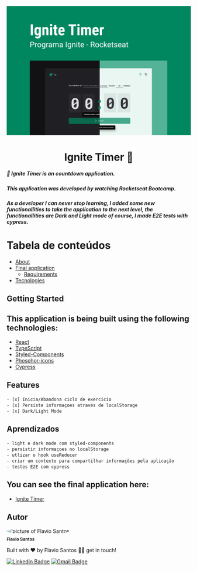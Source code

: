 <div align="center"><img src="ignite-timer.png" alt=""/></div>

<div id='about'>
  <h1 align="center">
	Ignite Timer 🚀
  </h1>
  <h5 align="left">
	  🚀 Ignite Timer is an countdown application.
  </h5>
  <h5 align="left">
	  This application was developed by watching Rocketseat Bootcamp.
  </h5>
  <h5 align="left">
	  As a developer I can never stop learning, I added some new functionallities to take
    the application to the next level, 
    the functionallities are Dark and Light mode of course, 
    I made E2E tests with cypress.
  </h5>
</div>

# Tabela de conteúdos

<!--ts-->

- [About](#about)
- [Final application](#application)
  - [Requirements](#requirements)
- [Tecnologies](#technologies)
<!--te-->

## Getting Started

<div id='technologies'>
  <h2>This application is being built using the following technologies:</h2>
  
  - [React](https://pt-br.reactjs.org/)
  - [TypeScript](https://www.typescriptlang.org/)
  - [Styled-Components](https://styled-components.com/)
  - [Phosphor-icons](https://phosphoricons.com/)
  - [Cypress](https://docs.cypress.io/)
</div>

<div id='features'>
  <h2>Features</h2>
  
    - [x] Inicia/Abandona ciclo de exercicio
    - [x] Persiste informaçoes através de localStorage
    - [x] Dark/Light Mode
</div>

<div id='aprendizados'>
  <h2>Aprendizados</h2>
  
    - light e dark mode com styled-components
    - persistir informaçoes no localStorage
    - utlizar o hook useReducer
    - criar um contexto para compartilhar informações pela aplicação
    - testes E2E com cypress
</div>

<div id='application'>
  <h2>You can see the final application here: </h2>
  
  - [Ignite Timer](https://ignite-timer-flv-pa6g-5n9v5jmmq-flvsantos15.vercel.app/)
</div>

<div id='author'>
  <h2>Autor</h2>

 <img style="border-radius: 50%;" src="https://avatars.githubusercontent.com/u/48564704?v=4" width="100px;" alt="picture of Flavio Santos"/>
 <br />
 <sub><b>Flavio Santos</b></sub>

Built with ❤️ by Flavio Santos 👋🏽 get in touch!

[![Linkedin Badge](https://img.shields.io/badge/-flvSantos-blue?style=flat-square&logo=Linkedin&logoColor=white&link=https://www.linkedin.com/in/flvSantos15/)](https://www.linkedin.com/in/flvSantos15/)
[![Gmail Badge](https://img.shields.io/badge/-flvSantos300@gmail.com-c14438?style=flat-square&logo=Gmail&logoColor=white&link=mailto:flvSantos300@gmail.com)](mailto:flvSantos300@gmail.com)

</div>
